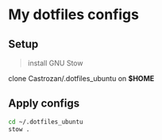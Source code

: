 # My dotfiles configs

## Setup

> install GNU Stow

clone Castrozan/.dotfiles_ubuntu on **$HOME**

## Apply configs

```bash
cd ~/.dotfiles_ubuntu
stow .
```
